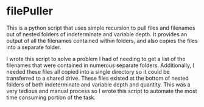 # filePuller
This is a python script that uses simple recursion to pull files and filenames out of nested folders of indeterminate and variable depth. It provides an output of all the filenames contained within folders, and also copies the files into a separate folder.

I wrote this script to solve a problem I had of needing to get a list of the filenames that were contained in numerous separate folders. Additionally, I needed these files all copied into a single directory so it could be transferred to a shared drive. These files existed at the bottom of nested folders of both indeterminate and variable depth and quantity. This was a very tedious and manual process so I wrote this script to automate the most time consuming portion of the task. 
